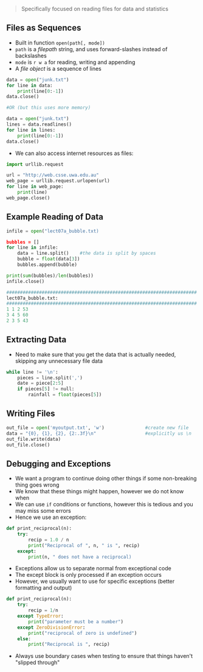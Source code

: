 >Specifically focused on reading files for data and statistics

## Files as Sequences
- Built in function `open(path[, mode])`
- `path` is a *filepath* string, and uses forward-slashes instead of backslashes
- `mode` is `r w a` for reading, writing and appending
- A *file object* is a sequence of lines
```python
data = open("junk.txt")
for line in data:
	print(line[0:-1])
data.close()

#OR (but this uses more memory)

data = open("junk.txt")
lines = data.readlines()
for line in lines:
	print(line[0:-1])
data.close() 
```
- We can also access internet resources as files:
```python
import urllib.request

url = "http://web.csse.uwa.edu.au"
web_page = urllib.request.urlopen(url)
for line in web_page:
	print(line)
web_page.close()
```

## Example Reading of Data
```python
infile = open("lect07a_bubble.txt)

bubbles = []
for line in infile:
	data = line.split()    #the data is split by spaces
	bubble = float(data[3])
	bubbles.append(bubble)

print(sum(bubbles)/len(bubbles))
infile.close()

######################################################################
lect07a_bubble.txt:
######################################################################
1 1 2 53
3 4 5 60
2 3 5 43
```

## Extracting Data
- Need to make sure that you get the data that is actually needed, skipping any unnecessary file data
```python
while line != '\n':
	pieces = line.split(',')
	date = piece[2:5]
	if pieces[5] != null:
		rainfall = float(pieces[5])
```

## Writing Files
```python
out_file = open('myoutput.txt', 'w')               #create new file
data = "{0}, {1}, {2}, {2:.3f}\n"                  #explicitly us \n
out_file.write(data)
out_file.close()
```

## Debugging and Exceptions
- We want a program to continue doing other things if some non-breaking thing goes wrong
- We know that these things might happen, however we do not know when
- We can use `if` conditions or functions, however this is tedious and you may miss some errors
- Hence we use an exception:
```python
def print_reciprocal(n):
	try:
		recip = 1.0 / n
		print("Reciprocal of ", n, " is ", recip)
	except:
		print(n, " does not have a reciprocal)
```
- Exceptions allow us to separate normal from exceptional code
- The except block is only processed if an exception occurs
- However, we usually want to use for specific exceptions (better formatting and output)
```python
def print_reciprocal(n):
	try:
		recip = 1/n
	except TypeError:
		print("parameter must be a number")
	except ZeroDivisionError:
		print("reciprocal of zero is undefined")
	else:
		print("Reciprocal is ", recip)
```
- Always use boundary cases when testing to ensure that things haven't "slipped through"